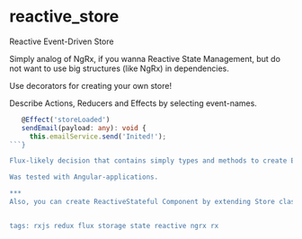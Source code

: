 # reactive_store
Reactive Event-Driven Store

Simply analog of NgRx, if you wanna Reactive State Management, but do not want to use big structures (like NgRx) in dependencies. 

Use decorators for creating your own store!

Describe Actions, Reducers and Effects by selecting event-names.

```typescript
   @Effect('storeLoaded')
   sendEmail(payload: any): void {
     this.emailService.send('Inited!');
```}

Flux-likely decision that contains simply types and methods to create Event-Driven Asynchronous Storage.

Was tested with Angular-applications.

*** 
Also, you can create ReactiveStateful Component by extending Store class. Then you will get component-store with own state$, patch() etc. It is useful if you have Component with a lot of dynamic data.


tags: rxjs redux flux storage state reactive ngrx rx 
